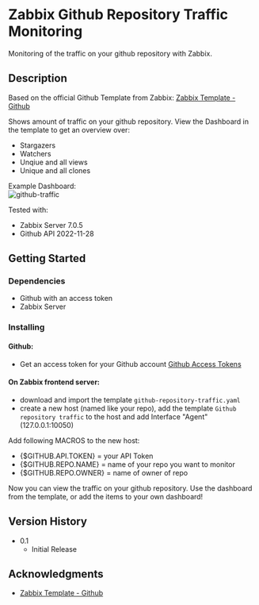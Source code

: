 # Zabbix Github Repository Traffic Monitoring
Monitoring of the traffic on your github repository with Zabbix.  

## Description
Based on the official Github Template from Zabbix: [Zabbix Template - Github](https://git.zabbix.com/projects/ZBX/repos/zabbix/browse/templates/app/github_http?at=release/7.2)  

Shows amount of traffic on your github repository. View the Dashboard in the template to get an overview over:  
* Stargazers
* Watchers
* Unqiue and all views
* Unique and all clones

Example Dashboard:  
![github-traffic](https://github.com/user-attachments/assets/0c33d875-0333-4749-9b53-7bc53bc83c55)

Tested with:  
* Zabbix Server 7.0.5
* Github API 2022-11-28

## Getting Started

### Dependencies
* Github with an access token 
* Zabbix Server

### Installing

#### Github:
* Get an access token for your Github account [Github Access Tokens](https://docs.github.com/en/authentication/keeping-your-account-and-data-secure/managing-your-personal-access-tokens)

#### On Zabbix frontend server:  
- download and import the template `github-repository-traffic.yaml`
- create a new host (named like your repo), add the template `Github repository traffic` to the host and add Interface "Agent" (127.0.0.1:10050)  

Add following MACROS to the new host: 
- {$GITHUB.API.TOKEN} = your API Token
- {$GITHUB.REPO.NAME} = name of your repo you want to monitor
- {$GITHUB.REPO.OWNER} = name of owner of repo

Now you can view the traffic on your github repository. Use the dashboard from the template, or add the items to your own dashboard!  

## Version History
* 0.1
    * Initial Release

## Acknowledgments
* [Zabbix Template - Github](https://git.zabbix.com/projects/ZBX/repos/zabbix/browse/templates/app/github_http?at=release/7.2) 
